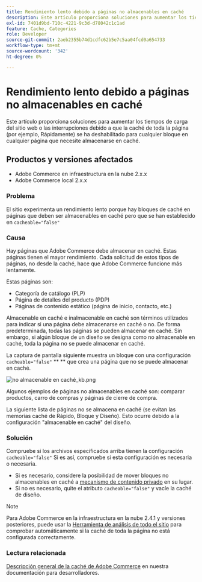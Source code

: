 ```yaml
---
title: Rendimiento lento debido a páginas no almacenables en caché
description: Este artículo proporciona soluciones para aumentar los tiempos de carga del sitio web o las interrupciones debido a que la caché de toda la página (por ejemplo, Rápidamente) se ha deshabilitado para cualquier bloque en cualquier página que necesite almacenarse en caché.
exl-id: 7401d9bd-710c-4221-9c3d-d78042c1c1ad
feature: Cache, Categories
role: Developer
source-git-commit: 2aeb2355b74d1cdfc62b5e7c5aa04fcd0a654733
workflow-type: tm+mt
source-wordcount: '342'
ht-degree: 0%

---
```


# Rendimiento lento debido a páginas no almacenables en caché

Este artículo proporciona soluciones para aumentar los tiempos de carga del sitio web o las interrupciones debido a que la caché de toda la página (por ejemplo, Rápidamente) se ha deshabilitado para cualquier bloque en cualquier página que necesite almacenarse en caché.

## Productos y versiones afectados

* Adobe Commerce en infraestructura en la nube 2.x.x
* Adobe Commerce local 2.x.x

### Problema

El sitio experimenta un rendimiento lento porque hay bloques de caché en páginas que deben ser almacenables en caché pero que se han establecido en `cacheable="false"`

### Causa

Hay páginas que Adobe Commerce debe almacenar en caché. Estas páginas tienen el mayor rendimiento. Cada solicitud de estos tipos de páginas, no desde la caché, hace que Adobe Commerce funcione más lentamente.

Estas páginas son:

* Categoría de catálogo (PLP)
* Página de detalles del producto (PDP)
* Páginas de contenido estático (página de inicio, contacto, etc.)

Almacenable en caché e inalmacenable en caché son términos utilizados para indicar si una página debe almacenarse en caché o no. De forma predeterminada, todas las páginas se pueden almacenar en caché. Sin embargo, si algún bloque de un diseño se designa como no almacenable en caché, toda la página no se puede almacenar en caché.

La captura de pantalla siguiente muestra un bloque con una configuración `cacheable="false"` **&#x200B; ** que crea una página que no se puede almacenar en caché.

![no almacenable en caché_kb.png](assets/non_cacheable_kb.png)

Algunos ejemplos de páginas no almacenables en caché son: comparar productos, carro de compras y páginas de cierre de compra.

La siguiente lista de páginas no se almacena en caché (se evitan las memorias caché de Rápido, Bloque y Diseño). Esto ocurre debido a la configuración &quot;almacenable en caché&quot; del diseño.

### Solución

Compruebe si los archivos especificados arriba tienen la configuración `cacheable="false"` Si es así, compruebe si esta configuración es necesaria o necesaria.

* Si es necesario, considere la posibilidad de mover bloques no almacenables en caché a [mecanismo de contenido privado](https://developer.adobe.com/commerce/php/development/cache/page/private-content/) en su lugar.
* Si no es necesario, quite el atributo `cacheable="false"` y vacíe la caché de diseño.

>[!NOTE]
>
>Para Adobe Commerce en la infraestructura en la nube 2.4.1 y versiones posteriores, puede usar la [Herramienta de análisis de todo el sitio](https://experienceleague.adobe.com/en/docs/commerce-operations/tools/site-wide-analysis-tool/access) para comprobar automáticamente si la caché de toda la página no está configurada correctamente.

### Lectura relacionada

[Descripción general de la caché de Adobe Commerce](https://developer.adobe.com/commerce/frontend-core/guide/caching/) en nuestra documentación para desarrolladores.
